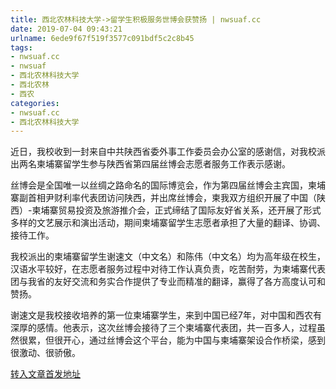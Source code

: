```yaml
---
title: 西北农林科技大学->留学生积极服务世博会获赞扬 | nwsuaf.cc
date: 2019-07-04 09:43:21
urlname: 6ede9f67f519f3577c091bdf5c2c8b45
tags: 
- nwsuaf.cc
- nwsuaf
- 西北农林科技大学
- 西北农林
- 西农
categories:
- nwsuaf.cc
- 西北农林科技大学
---
```



近日，我校收到一封来自中共陕西省委外事工作委员会办公室的感谢信，对我校派出两名柬埔寨留学生参与陕西省第四届丝博会志愿者服务工作表示感谢。

丝博会是全国唯一以丝绸之路命名的国际博览会，作为第四届丝博会主宾国，柬埔寨副首相尹财利率代表团访问陕西，并出席丝博会，柬我双方组织开展了中国（陕西）-柬埔寨贸易投资及旅游推介会，正式缔结了国际友好省关系，还开展了形式多样的文艺展示和演出活动，期间柬埔寨留学生志愿者承担了大量的翻译、协调、接待工作。

我校派出的柬埔寨留学生谢速文（中文名）和陈伟（中文名）均为高年级在校生，汉语水平较好，在志愿者服务过程中对待工作认真负责，吃苦耐劳，为柬埔寨代表团与我省的友好交流和务实合作提供了专业而精准的翻译，赢得了各方高度认可和赞扬。

谢速文是我校接收培养的第一位柬埔寨学生，来到中国已经7年，对中国和西农有深厚的感情。他表示，这次丝博会接待了三个柬埔寨代表团，共一百多人，过程虽然很累，但很开心，通过丝博会这个平台，能为中国与柬埔寨架设合作桥梁，感到很激动、很骄傲。





[转入文章首发地址](https://news.nwsuaf.edu.cn/xnxw/90710.htm)